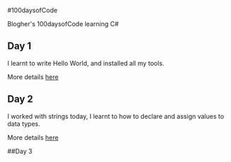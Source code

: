 #100daysofCode

Blogher's 100daysofCode learning C#

## Day 1
I learnt to write Hello World, and installed all my tools.

More details [here](Day1/Day1.md)

## Day 2
I worked with strings today, I learnt to how to declare and assign values to data types. 

More details [here](Day2/Day2.md)

##Day 3
